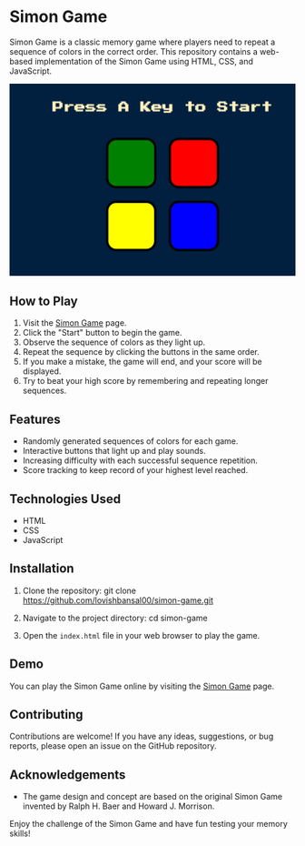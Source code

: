 # Simon Game

Simon Game is a classic memory game where players need to repeat a sequence of colors in the correct order. This repository contains a web-based implementation of the Simon Game using HTML, CSS, and JavaScript.

![Simon Game Screenshot](/images/screenshot1.png)

## How to Play

1. Visit the [Simon Game](https://lovishbansal00.github.io/simon-game/) page.
2. Click the "Start" button to begin the game.
3. Observe the sequence of colors as they light up.
4. Repeat the sequence by clicking the buttons in the same order.
5. If you make a mistake, the game will end, and your score will be displayed.
6. Try to beat your high score by remembering and repeating longer sequences.

## Features

- Randomly generated sequences of colors for each game.
- Interactive buttons that light up and play sounds.
- Increasing difficulty with each successful sequence repetition.
- Score tracking to keep record of your highest level reached.

## Technologies Used

- HTML
- CSS
- JavaScript

## Installation

1. Clone the repository: git clone https://github.com/lovishbansal00/simon-game.git

2. Navigate to the project directory:
   cd simon-game
   
3. Open the `index.html` file in your web browser to play the game.

## Demo

You can play the Simon Game online by visiting the [Simon Game](https://your-username.github.io/simon-game/) page.

## Contributing

Contributions are welcome! If you have any ideas, suggestions, or bug reports, please open an issue on the GitHub repository.


## Acknowledgements

- The game design and concept are based on the original Simon Game invented by Ralph H. Baer and Howard J. Morrison.

Enjoy the challenge of the Simon Game and have fun testing your memory skills!
